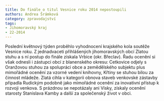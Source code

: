 ```yaml
---
title: Do finále o titul Vesnice roku 2014 nepostoupili
authors: Andrea Šrámková
category: zpravodajství
tags:
- Jihomoravský kraj
- 22-2014
---
```


Poslední květnový týden proběhlo vyhodnocení krajského kola soutěže Vesnice roku. Z jednadvaceti přihlášených jihomoravských obcí Zlatou stuhu a s ní postup do finále získala Vrbice (okr. Břeclav). Řadu ocenění si však odnesli i zástupci obcí z blanenského okresu: Cetkovice odjely s Oranžovou stuhou za spolupráci obce a zemědělského subjektu plus mimořádné ocenění za vzorné vedení knihovny, Křtiny se stuhou bílou za činnost mládeže. Zlatá cihla v kategorii obnova staveb venkovské zástavby připadla Rudickým podobně jako mimořádné ocenění za inovativní přístup k rozvoji venkova. S prázdnou se nepotázaly ani Vísky, získaly ocenění starosty Stanislava Kamby a další za společenský život v obci.